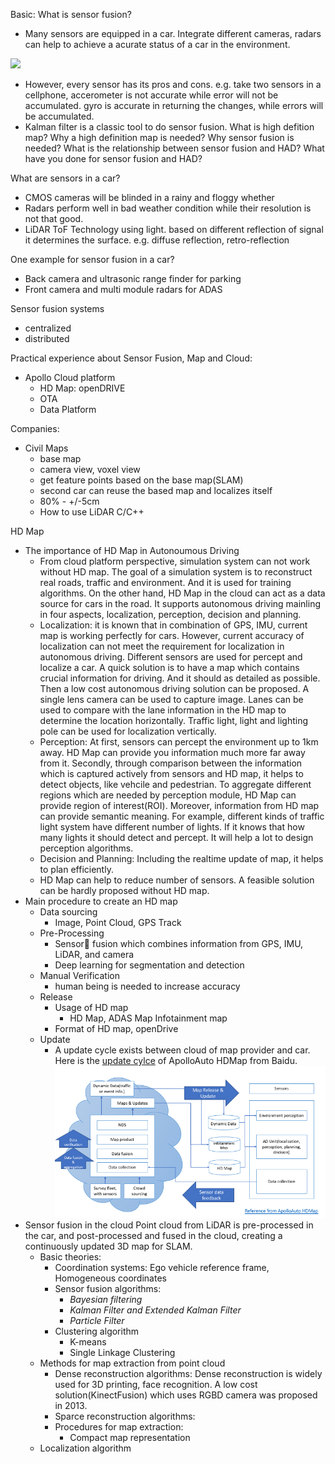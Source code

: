 Basic:
What is sensor fusion?
- Many sensors are equipped in a car. Integrate different cameras, radars can help to achieve a acurate status of a car in the environment.

![](https://static.leiphone.com/uploads/new/article/740_740/201708/59a669c009294.jpg?imageMogr2/format/jpg/quality/90)
- However, every sensor has its pros and cons. e.g. take two sensors in a cellphone, accerometer is not accurate while error will not be accumulated. gyro is accurate in returning the changes, while errors will be accumulated.
- Kalman filter is a classic tool to do sensor fusion.
What is high defition map?
Why a high definition map is needed?
Why sensor fusion is needed?
What is the relationship between sensor fusion and HAD?
What have you done for sensor fusion and HAD?

What are sensors in a car?
- CMOS cameras will be blinded in a rainy and floggy whether
- Radars perform well in bad weather condition while their resolution is not that good.
- LiDAR ToF Technology using light. based on different reflection of signal it determines the surface. e.g. diffuse reflection, retro-reflection

One example for sensor fusion in a car?
- Back camera and ultrasonic range finder for parking
- Front camera and multi module radars for ADAS

Sensor fusion systems
- centralized
- distributed

Practical experience about Sensor Fusion, Map and Cloud:
- Apollo Cloud platform
    - HD Map: openDRIVE
    - OTA
    - Data Platform

Companies:
- Civil Maps
    - base map
    - camera view, voxel view
    - get feature points based on the base map(SLAM)
    - second car can reuse the based map and localizes itself
    - 80% - +/-5cm
    - How to use LiDAR
C/C++

HD Map
- The importance of HD Map in Autonoumous Driving
    - From cloud platform perspective, simulation system can not work without HD map. The goal of a simulation system is to reconstruct real roads, traffic and environment. And it is used for training algorithms. On the other hand, HD Map in the cloud can act as a data source for cars in the road. It supports autonomous driving mainling in four aspects, localization, perception, decision and planning.
    - Localization: it is known that in combination of GPS, IMU, current map is working perfectly for cars. However, current accuracy of localization can not meet the requirement for localization in autonomous driving. Different sensors are used for percept and localize a car. A quick solution is to have a map which contains crucial information for driving. And it should as detailed as possible. Then a low cost autonomous driving solution can be proposed. A single lens camera can be used to capture image. Lanes can be used to compare with the lane information in the HD map to determine the location horizontally. Traffic light, light and lighting pole can be used for localization vertically.
    - Perception: At first, sensors can percept the environment up to 1km away. HD Map can provide you information much more far away from it. Secondly, through comparison between the information which is captured actively from sensors and HD map, it helps to detect objects, like vehcile and pedestrian. To aggregate different regions which are needed by perception module, HD Map can provide region of interest(ROI). Moreover, information from HD map can provide semantic meaning. For example, different kinds of traffic light system have different number of lights. If it knows that how many lights it should detect and percept. It will help a lot to design perception algorithms. 
    - Decision and Planning: Including the realtime update of map, it helps to plan efficiently.
    - HD Map can help to reduce number of sensors. A feasible solution can be hardly proposed without HD map.
- Main procedure to create an HD map
    - Data sourcing
        - Image, Point Cloud, GPS Track
    - Pre-Processing
        - Sensor fusion which combines information from GPS, IMU, LiDAR, and camera
        - Deep learning for segmentation and detection
    - Manual Verification
        - human being is needed to increase accuracy
    - Release
        - Usage of HD map
            - HD Map, ADAS Map Infotainment map
        - Format of HD map, openDrive
    - Update
        - A update cycle exists between cloud of map provider and car. Here is the [update cylce](https://mp.weixin.qq.com/s?__biz=MzI1NjkxOTMyNQ==&mid=100000179&idx=1&sn=63bdf976825c2770ef974a7c11ed8f6e&chksm=6a1e13c15d699ad78c84170c8f447e456742b608efadca25cf37001027c6f7ba6a16179dd72b&scene=20&key=ffd6e7826d53df79f8fa0d6d3a605b69eab835c3a7f6e9b417f0e172bb307a57c80de27a35ff2d4a84893b42496a1c745c1526c69788e175961ee4e8a14030b50cf6cf25047043361bedc1b89ae458ba&ascene=0&uin=MTE2NjQzMjMyMA%3D%3D&devicetype=iMac+MacBookPro12%2C1+OSX+OSX+10.12.6+build(16G29)&version=12020110&nettype=WIFI&lang=zh_CN&fontScale=100&pass_ticket=IYK%2FI9o2lXOo4hCjSwjLG0LZNdIURijz4X9oUzAknRcwcU2FAcspk%2BmQy6fFfhp0## "update cycle") of ApolloAuto HDMap from Baidu.
![](MapUpdateCycle.png)
- Sensor fusion in the cloud
    Point cloud from LiDAR is pre-processed in the car, and post-processed and fused in the cloud, creating a continuously updated 3D map for SLAM. 
    - Basic theories:
        - Coordination systems: Ego vehicle reference frame, Homogeneous coordinates
        - Sensor fusion algorithms:
            - *Bayesian filtering*
            - *Kalman Filter and Extended Kalman Filter*
            - *Particle Filter*
        - Clustering algorithm
            - K-means
            - Single Linkage Clustering
    - Methods for map extraction from point cloud
        - Dense reconstruction algorithms: 
            Dense reconstruction is widely used for 3D printing, face recognition. A low cost solution(KinectFusion) which uses RGBD camera was proposed in 2013. 
        - Sparce reconstruction algorithms:
        - Procedures for map extraction:
            - Compact map representation
    - Localization algorithm



    